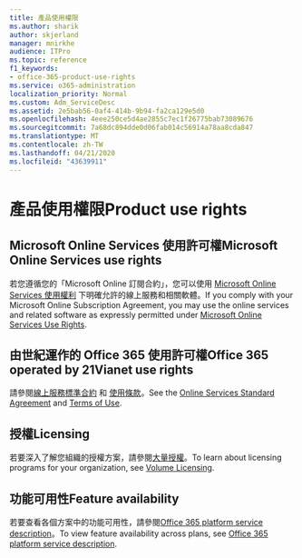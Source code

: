 ```yaml
---
title: 產品使用權限
ms.author: sharik
author: skjerland
manager: mnirkhe
audience: ITPro
ms.topic: reference
f1_keywords:
- office-365-product-use-rights
ms.service: o365-administration
localization_priority: Normal
ms.custom: Adm_ServiceDesc
ms.assetid: 2e5bab56-0af4-414b-9b94-fa2ca129e5d0
ms.openlocfilehash: 4eee250ce5d4ae2855c7ec1f26775bab73089676
ms.sourcegitcommit: 7a68dc894dde0d06fab014c56914a78aa8cda847
ms.translationtype: MT
ms.contentlocale: zh-TW
ms.lasthandoff: 04/21/2020
ms.locfileid: "43639911"
---
```

# <a name="product-use-rights"></a><span data-ttu-id="6511c-102">產品使用權限</span><span class="sxs-lookup"><span data-stu-id="6511c-102">Product use rights</span></span>

## <a name="microsoft-online-services-use-rights"></a><span data-ttu-id="6511c-103">Microsoft Online Services 使用許可權</span><span class="sxs-lookup"><span data-stu-id="6511c-103">Microsoft Online Services use rights</span></span>

<span data-ttu-id="6511c-104">若您遵循您的「Microsoft Online 訂閱合約」，您可以使用 [Microsoft Online Services 使用權利](https://www.microsoftvolumelicensing.com/DocumentSearch.aspx?Mode=3&DocumentTypeId=37&ShowArchived=true) 下明確允許的線上服務和相關軟體。</span><span class="sxs-lookup"><span data-stu-id="6511c-104">If you comply with your Microsoft Online Subscription Agreement, you may use the online services and related software as expressly permitted under [Microsoft Online Services Use Rights](https://www.microsoftvolumelicensing.com/DocumentSearch.aspx?Mode=3&DocumentTypeId=37&ShowArchived=true).</span></span>
  
## <a name="office-365-operated-by-21vianet-use-rights"></a><span data-ttu-id="6511c-105">由世紀運作的 Office 365 使用許可權</span><span class="sxs-lookup"><span data-stu-id="6511c-105">Office 365 operated by 21Vianet use rights</span></span>

<span data-ttu-id="6511c-106">請參閱[線上服務標準合約](https://www.21vbluecloud.com/office365/O365-AgreeWebDir/) 和 [使用條款](https://www.21vbluecloud.com/office365/O365-TOU/)。</span><span class="sxs-lookup"><span data-stu-id="6511c-106">See the [Online Services Standard Agreement](https://www.21vbluecloud.com/office365/O365-AgreeWebDir/) and [Terms of Use](https://www.21vbluecloud.com/office365/O365-TOU/).</span></span>
  
## <a name="licensing"></a><span data-ttu-id="6511c-107">授權</span><span class="sxs-lookup"><span data-stu-id="6511c-107">Licensing</span></span>

<span data-ttu-id="6511c-108">若要深入了解您組織的授權方案，請參閱[大量授權](https://go.microsoft.com/fwlink/?LinkId=393693)。</span><span class="sxs-lookup"><span data-stu-id="6511c-108">To learn about licensing programs for your organization, see [Volume Licensing](https://go.microsoft.com/fwlink/?LinkId=393693).</span></span>
  
## <a name="feature-availability"></a><span data-ttu-id="6511c-109">功能可用性</span><span class="sxs-lookup"><span data-stu-id="6511c-109">Feature availability</span></span>

<span data-ttu-id="6511c-110">若要查看各個方案中的功能可用性，請參閱[Office 365 platform service description](office-365-platform-service-description.md)。</span><span class="sxs-lookup"><span data-stu-id="6511c-110">To view feature availability across plans, see [Office 365 platform service description](office-365-platform-service-description.md).</span></span>
  

